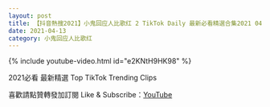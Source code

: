 ```yaml
---
layout: post
title: 【抖音熱搜2021】小鬼回应人比歌红 2 TikTok Daily 最新必看精選合集2021 04 13
date: 2021-04-13
category: 小鬼回应人比歌红
---
```


{% include youtube-video.html id="e2KNtH9HK98" %}

2021必看 最新精選 Top TikTok Trending Clips

喜歡請點贊轉發加訂閱 Like & Subscribe：[YouTube](https://www.youtube.com/channel/UCAoR7VcanIPd04uEq_GIylA/videos)

